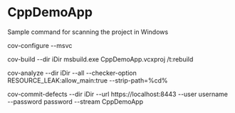 # CppDemoApp

Sample command for scanning the project in Windows

cov-configure --msvc


cov-build --dir iDir msbuild.exe CppDemoApp.vcxproj /t:rebuild


cov-analyze --dir iDir --all --checker-option RESOURCE_LEAK:allow_main:true --strip-path=%cd%


cov-commit-defects --dir iDir --url https://localhost:8443 --user username --password password --stream CppDemoApp
